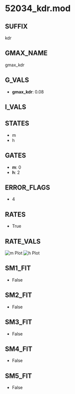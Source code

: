 # 52034_kdr.mod

## SUFFIX

kdr

## GMAX_NAME

gmax_kdr

## G_VALS

- **gmax_kdr**: 0.08

## I_VALS


## STATES

- m
- h

## GATES

- **m**: 0
- **h**: 2

## ERROR_FLAGS

- 4

## RATES

- True

## RATE_VALS

![m Plot](/Users/pbozelos/Dropbox/icg-Chai-Panos/supermodels/output_markdown_files/K/52034_kdr.mod/images/m.png)
![h Plot](/Users/pbozelos/Dropbox/icg-Chai-Panos/supermodels/output_markdown_files/K/52034_kdr.mod/images/h.png)

## SM1_FIT

- False

## SM2_FIT

- False

## SM3_FIT

- False

## SM4_FIT

- False

## SM5_FIT

- False

